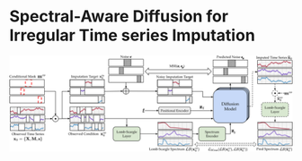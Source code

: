 # Spectral-Aware Diffusion for Irregular Time series Imputation






![alt text](./LSCD_diagram.png)
